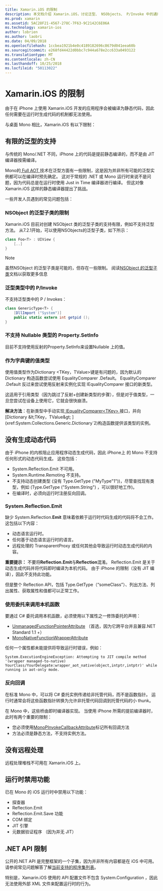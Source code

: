 ```yaml
---
title: Xamarin.iOS 的限制
description: 本文档介绍 Xamarin.iOS，讨论泛型、 NSObjects、 P/Invoke 中的通用对象，和的详细信息的通用子类的限制。
ms.prod: xamarin
ms.assetid: 5AC28F21-4567-278C-7F63-9C2142C6E06A
ms.technology: xamarin-ios
author: lobrien
ms.author: laobri
ms.date: 04/09/2018
ms.openlocfilehash: 1ccbea1921b4e0c4189182696c8679d041eea60b
ms.sourcegitcommit: e268fd44422d0bbc7c944a678e2cc633a0493122
ms.translationtype: MT
ms.contentlocale: zh-CN
ms.lasthandoff: 10/25/2018
ms.locfileid: "50113022"
---
```

# <a name="limitations-of-xamarinios"></a>Xamarin.iOS 的限制

由于在 iPhone 上使用 Xamarin.iOS 开发的应用程序会被编译为静态代码，因此任何需要在运行时生成代码的机制都无法使用。

与桌面 Mono 相比，Xamarin.iOS 有以下限制：

 <a name="Limited_Generics_Support" />


## <a name="limited-generics-support"></a>有限的泛型的支持

与传统的 Mono/.NET 不同，iPhone 上的代码是提前静态编译的，而不是由 JIT 编译器按需编译。

Mono的[ Full AOT ](http://www.mono-project.com/docs/advanced/aot/#full-aot)技术在泛型方面有一些限制，这是因为并非所有可能的泛型实例都可以在编译时预先确定。 这对于常规的 .NET 或 Mono 运行时来说不是问题，因为代码总是在运行时使用 Just in Time 编译器进行编译。 但这对像 Xamarin.iOS 这样的静态编译器提出了挑战。

一些开发人员遇到的常见问题包括：

 <a name="Generic_Subclasses_of_NSObjects_are_limited" />


### <a name="generic-subclasses-of-nsobjects-are-limited"></a> NSObject 的泛型子类的限制

Xamarin.iOS 目前对创建 NSObject 类的泛型子类的支持有限，例如不支持泛型方法。 从7.2.1开始，可以使用NSObjects的泛型子类，如下所示：

```csharp
class Foo<T> : UIView {
    [..]
}
```

> [!NOTE]
> 虽然NSObject 的泛型子类是可能的，但存在一些限制。 阅读[NSObject 的泛型子类](~/ios/internals/api-design/nsobject-generics.md)文档以获取更多信息



### <a name="pinvokes-in-generic-types"></a>泛型类型中的 P/Invoke 

不支持泛型类中的 P / Invokes：

```csharp
class GenericType<T> {
    [DllImport ("System")]
    public static extern int getpid ();
}
```

 <a name="Property.SetInfo_on_a_Nullable_Type_is_not_supported" />


### <a name="propertysetinfo-on-a-nullable-type-is-not-supported"></a>不支持 Nullable 类型的 Property.SetInfo

目前不支持使用反射的Property.SetInfo来设置Nullable <T>上的值。

 <a name="Value_types_as_Dictionary_Keys" />


### <a name="value-types-as-dictionary-keys"></a>作为字典键的值类型

使用值类型作为Dictionary <TKey，TValue>键是有问题的，因为默认的 Dictionary 构造函数尝试使用 EqualityComparer <TKey> .Default。 EqualityComparer <TKey> .Default 反过来尝试使用反射来实例化实现 IEqualityComparer <TKey> 接口的新类型。


这适用于引用类型（因为跳过了反射+创建新类型的步骤），但是对于值类型，一旦您尝试在设备上使用它，它就会很快崩溃。

 **解决方法**：在新类型中手动实现[ IEqualityComparer&lt;TKey&gt; ](xref:System.Collections.Generic.IEqualityComparer`1)接口，并向[Dictionary &lt;TKey，TValue&gt; ](xref:System.Collections.Generic.Dictionary`2)构造函数提供该类型的实例。


 <a name="No_Dynamic_Code_Generation" />


## <a name="no-dynamic-code-generation"></a>没有生成动态代码

由于 iPhone 的内核阻止应用程序动态生成代码，因此 iPhone上 的 Mono 不支持任何形式的动态代码生成。 这些包括：

-  System.Reflection.Emit 不可用。
-  System.Runtime.Remoting 不支持。
-  不支持动态创建类型 (没有 Type.GetType ("MyType"1"))，尽管查找现有类型，例如 (Type.GetType ("System.String") ，可以很好地工作)。 
-  在编译时，必须向运行时注册反向回调。


 
 <a name="System.Reflection.Emit" />


### <a name="systemreflectionemit"></a>System.Reflection.Emit

缺少 System.Reflection.**Emit** 意味着依赖于运行时代码生成的代码将不会工作。 这包括以下内容：

-  动态语言运行时。
-  任何基于动态语言运行时的语言。
-  远程处理的 TransparentProxy 或任何其他会导致运行时动态生成代码的内容。 


 **重要提示：** 不要将**Reflection.Emit**与**Reflection**混淆。 Reflection.Emit 是关于动态生成代码并将代码即时编译为本机代码。 由于 iPhone 的限制（没有 JIT 编译），因此不支持此功能。

但是整个 Reflection API，包括 Type.GetType（“someClass”）、列出方法、列出属性、获取属性和值都可以正常工作。

### <a name="using-delegates-to-call-native-functions"></a>使用委托来调用本机函数

要通过 C# 委托调用本机函数，必须使用以下属性之一修饰委托的声明：

- [UnmanagedFunctionPointerAttribute](xref:System.Runtime.InteropServices.UnmanagedFunctionPointerAttribute) （首选，因为它跨平台并且兼容.NET Standard 1.1 +）
- [MonoNativeFunctionWrapperAttribute](https://developer.xamarin.com/api/type/ObjCRuntime.MonoNativeFunctionWrapperAttribute)

任何一个属性都未能提供将导致运行时错误，例如：

```
System.ExecutionEngineException: Attempting to JIT compile method '(wrapper managed-to-native) YourClass/YourDelegate:wrapper_aot_native(object,intptr,intptr)' while running in aot-only mode.
```
 
 <a name="Reverse_Callbacks" />


### <a name="reverse-callbacks"></a>反向回调

在标准 Mono 中，可以将 C# 委托实例传递给非托管代码，而不是函数指针。 运行时通常会将这些函数指针转换为允许非托管代码回调到托管代码的小 thunk。

在 Mono 中，这些桥由即时编译器实现。 当使用 iPhone 所需的提前编译器时，此时有两个重要的限制：

-  您必须使用[MonoPInvokeCallbackAttribute](https://developer.xamarin.com/api/type/ObjCRuntime.MonoPInvokeCallbackAttribute)标记所有回调方法
-  方法必须是静态方法，不支持实例方法。 
 
<a name="No_Remoting" />

## <a name="no-remoting"></a>没有远程处理

远程处理堆栈不可用在 Xamarin.iOS 上。


 <a name="Runtime_Disabled_Features" />


## <a name="runtime-disabled-features"></a>运行时禁用功能

已在 Mono 的 iOS 运行时中禁用以下功能：

-  探查器
-  Reflection.Emit
-  Reflection.Emit.Save 功能
-  COM 绑定
-  JIT 引擎
-  元数据验证程序 （因为并无 JIT）


 <a name=".NET_API_Limitations" />


## <a name="net-api-limitations"></a>.NET API 限制

公开的.NET API 是完整框架的一个子集，因为并非所有内容都是在 iOS 中可用。 请参阅常见问题解答了解[当前支持的程序集列表](~/cross-platform/internals/available-assemblies.md)。



特别是，Xamarin.iOS 使用的 API 配置文件不包含 System.Configuration ，因此无法使用外部 XML 文件来配置运行时的行为。
